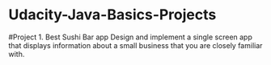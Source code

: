 # Udacity-Java-Basics-Projects

#Project 1. Best Sushi Bar app
Design and implement a single screen app that displays information about a small business that you are closely familiar with.
